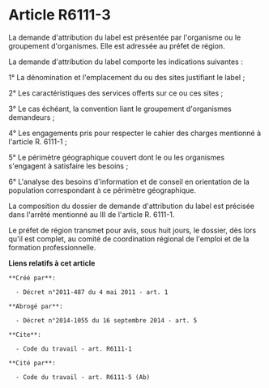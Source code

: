 # Article R6111-3

La demande d'attribution du label est présentée par l'organisme ou le groupement d'organismes. Elle est adressée au préfet de
région. 

La demande d'attribution du label comporte les indications suivantes : 

1° La dénomination et l'emplacement du ou des sites justifiant le label ; 

2° Les caractéristiques des services offerts sur ce ou ces sites ; 

3° Le cas échéant, la convention liant le groupement d'organismes demandeurs ; 

4° Les engagements pris pour respecter le cahier des charges mentionné à l'article R. 6111-1 ; 

5° Le périmètre géographique couvert dont le ou les organismes s'engagent à satisfaire les besoins ; 

6° L'analyse des besoins d'information et de conseil en orientation de la population correspondant à ce périmètre
géographique. 

La composition du dossier de demande d'attribution du label est précisée dans l'arrêté mentionné au III de l'article R.
6111-1. 

Le préfet de région transmet pour avis, sous huit jours, le dossier, dès lors qu'il est complet, au comité de coordination
régional de l'emploi et de la formation professionnelle.

**Liens relatifs à cet article**

	**Créé par**:

	  - Décret n°2011-487 du 4 mai 2011 - art. 1

	**Abrogé par**:

	  - Décret n°2014-1055 du 16 septembre 2014 - art. 5

	**Cite**:

	  - Code du travail - art. R6111-1

	**Cité par**:

	  - Code du travail - art. R6111-5 (Ab)
